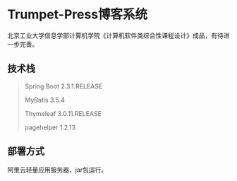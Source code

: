 # Trumpet-Press博客系统
北京工业大学信息学部计算机学院《计算机软件类综合性课程设计》成品，有待进一步完善。

## 技术栈

> Spring Boot 2.3.1.RELEASE
> 
> MyBatis 3.5.4
>
> Thymeleaf 3.0.11.RELEASE
>
> pagehelper 1.2.13

## 部署方式
阿里云轻量应用服务器，jar包运行。
